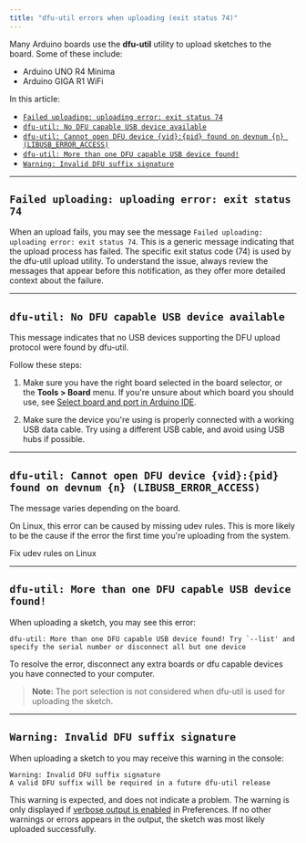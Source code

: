 ```yaml
---
title: "dfu-util errors when uploading (exit status 74)"
---
```


Many Arduino boards use the **dfu-util** utility to upload sketches to the board. Some of these include:

* Arduino UNO R4 Minima
* Arduino GIGA R1 WiFi

In this article:

* [`Failed uploading: uploading error: exit status 74`](#exit-status-74)
* [`dfu-util: No DFU capable USB device available`](#no-dfu-capable-usb-device-available)
* [`dfu-util: Cannot open DFU device {vid}:{pid} found on devnum {n} (LIBUSB_ERROR_ACCESS)`](#libusb-error-access)
* [`dfu-util: More than one DFU capable USB device found!`](#more-than-one-dfu-capable-usb-device)
* [`Warning: Invalid DFU suffix signature`](#invalid-dfu-suffix-signature)

---

<a id="exit-status-74"></a>

## `Failed uploading: uploading error: exit status 74`

When an upload fails, you may see the message `Failed uploading: uploading error: exit status 74`. This is a generic message indicating that the upload process has failed. The specific exit status code (74) is used by the dfu-util upload utility. To understand the issue, always review the messages that appear before this notification, as they offer more detailed context about the failure.

<!-- Whenever an upload fails, this message may appear at the end of the console output. -->

---

<a id="no-dfu-capable-usb-device-available"></a>

## `dfu-util: No DFU capable USB device available`

This message indicates that no USB devices supporting the DFU upload protocol were found by dfu-util.

Follow these steps:

1. Make sure you have the right board selected in the board selector, or the **Tools > Board** menu. If you're unsure about which board you should use, see [Select board and port in Arduino IDE](https://support.arduino.cc/hc/en-us/articles/4406856349970-Select-board-and-port-in-Arduino-IDE).

2. Make sure the device you're using is properly connected with a working USB data cable. Try using a different USB cable, and avoid using USB hubs if possible.

---

<a id="libusb-error-access"></a>

## `dfu-util: Cannot open DFU device {vid}:{pid} found on devnum {n} (LIBUSB_ERROR_ACCESS)`

The message varies depending on the board.

On Linux, this error can be caused by missing udev rules. This is more likely to be the cause if the error the first time you're uploading from the system.

   <a class="link-chevron-right">Fix udev rules on Linux</a>

---

<a id="more-than-one-dfu-capable-usb-device"></a>

## `dfu-util: More than one DFU capable USB device found!`

When uploading a sketch, you may see this error:

```
dfu-util: More than one DFU capable USB device found! Try `--list' and specify the serial number or disconnect all but one device
```

To resolve the error, disconnect any extra boards or dfu capable devices you have connected to your computer.

> **Note:** The port selection is not considered when dfu-util is used for uploading the sketch.

---

<a id="invalid-dfu-suffix-signature"></a>

## `Warning: Invalid DFU suffix signature` <!-- TODO -->

When uploading a sketch to you may receive this warning in the console:

```
Warning: Invalid DFU suffix signature
A valid DFU suffix will be required in a future dfu-util release
```

This warning is expected, and does not indicate a problem. The warning is only displayed if [verbose output is enabled](https://support.arduino.cc/hc/en-us/articles/4407705216274) in Preferences. If no other warnings or errors appears in the output, the sketch was most likely uploaded successfully.

<!-- markdownlint-disable-file HC001 -->
